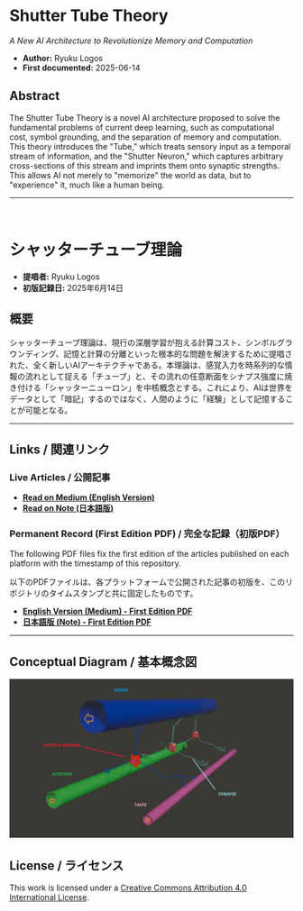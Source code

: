 # Shutter Tube Theory

*A New AI Architecture to Revolutionize Memory and Computation*

* **Author:** Ryuku Logos
* **First documented:** 2025-06-14

## Abstract
The Shutter Tube Theory is a novel AI architecture proposed to solve the fundamental problems of current deep learning, such as computational cost, symbol grounding, and the separation of memory and computation. This theory introduces the "Tube," which treats sensory input as a temporal stream of information, and the "Shutter Neuron," which captures arbitrary cross-sections of this stream and imprints them onto synaptic strengths. This allows AI not merely to "memorize" the world as data, but to "experience" it, much like a human being.

---
<br>

# シャッターチューブ理論

* **提唱者:** Ryuku Logos
* **初版記録日:** 2025年6月14日

## 概要
シャッターチューブ理論は、現行の深層学習が抱える計算コスト、シンボルグラウンディング、記憶と計算の分離といった根本的な問題を解決するために提唱された、全く新しいAIアーキテクチャである。本理論は、感覚入力を時系列的な情報の流れとして捉える「チューブ」と、その流れの任意断面をシナプス強度に焼き付ける「シャッターニューロン」を中核概念とする。これにより、AIは世界をデータとして「暗記」するのではなく、人間のように「経験」として記憶することが可能となる。

---

## Links / 関連リンク

### Live Articles / 公開記事
* **[Read on Medium (English Version)](https://medium.com/@rikudatian0/why-deep-learning-fails-a-new-ai-theory-to-revolutionize-memory-and-computation-c18b7143ffd2)**
* **[Read on Note (日本語版)](https://note.com/sadsdartdawr/n/ndc6d5ffed893)**

### Permanent Record (First Edition PDF) / 完全な記録（初版PDF）
The following PDF files fix the first edition of the articles published on each platform with the timestamp of this repository.

以下のPDFファイルは、各プラットフォームで公開された記事の初版を、このリポジトリのタイムスタンプと共に固定したものです。

* **[English Version (Medium) - First Edition PDF](./shutter-tube-theory-en.pdf)**
* **[日本語版 (Note) - First Edition PDF](./shutter-tube-theory-jp.pdf)**

---

## Conceptual Diagram / 基本概念図
![Concept of Shutter Tube Theory](図文字有.png)

## License / ライセンス
This work is licensed under a [Creative Commons Attribution 4.0 International License](http://creativecommons.org/licenses/by/4.0/).
